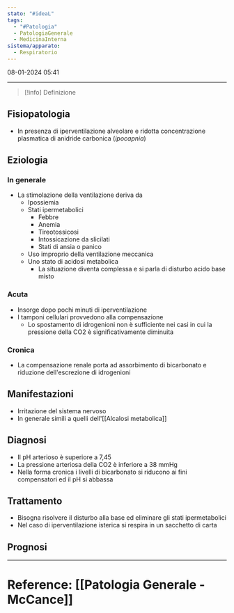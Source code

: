 ```yaml
---
stato: "#ideaL"
tags:
  - "#Patologia"
  - PatologiaGenerale
  - MedicinaInterna
sistema/apparato:
  - Respiratorio
---
```

08-01-2024 05:41

--- 

>[!info] Definizione
>

## Fisiopatologia
- In presenza di iperventilazione alveolare e ridotta concentrazione plasmatica di anidride carbonica (*ipocapnia*) 
## Eziologia
### In generale
- La stimolazione della ventilazione deriva da 
	- Ipossiemia
	- Stati ipermetabolici
		- Febbre
		- Anemia
		- Tireotossicosi
		- Intossicazione da slicilati
		- Stati di ansia o panico
	- Uso improprio della ventilazione meccanica
	- Uno stato di acidosi metabolica
		- La situazione diventa complessa e si parla di disturbo acido base misto
### Acuta
- Insorge dopo pochi minuti di iperventilazione
- I tamponi cellulari provvedono alla compensazione
	- Lo spostamento di idrogenioni non è sufficiente nei casi in cui la pressione della CO2 è significativamente diminuita
### Cronica
- La compensazione renale porta ad assorbimento di bicarbonato e riduzione dell'escrezione di idrogenioni
## Manifestazioni
- Irritazione del sistema nervoso
- In generale simili a quelli dell'[[Alcalosi metabolica]]
## Diagnosi
- Il pH arterioso è superiore a 7,45
- La pressione arteriosa della CO2 è inferiore a 38 mmHg
- Nella forma cronica i livelli di bicarbonato si riducono ai fini compensatori ed il pH si abbassa
## Trattamento
- Bisogna risolvere il disturbo alla base ed eliminare gli stati ipermetabolici
- Nel caso di iperventilazione isterica si respira in un sacchetto di carta
## Prognosi













--- 
# Reference: [[Patologia Generale - McCance]]